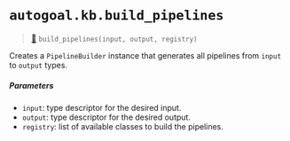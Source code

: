 # `autogoal.kb.build_pipelines`

> [📝](https://github.com/autogoal/autogoal/blob/master/autogoal/kb/_algorithm.py#L237)
> `build_pipelines(input, output, registry)`

Creates a `PipelineBuilder` instance that generates all pipelines
from `input` to `output` types.

##### Parameters

- `input`: type descriptor for the desired input.
- `output`: type descriptor for the desired output.
- `registry`: list of available classes to build the pipelines.
